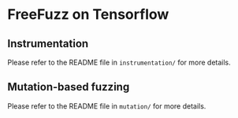# FreeFuzz on Tensorflow

## Instrumentation

Please refer to the README file in `instrumentation/` for more details.

## Mutation-based fuzzing

Please refer to the README file in `mutation/` for more details.
